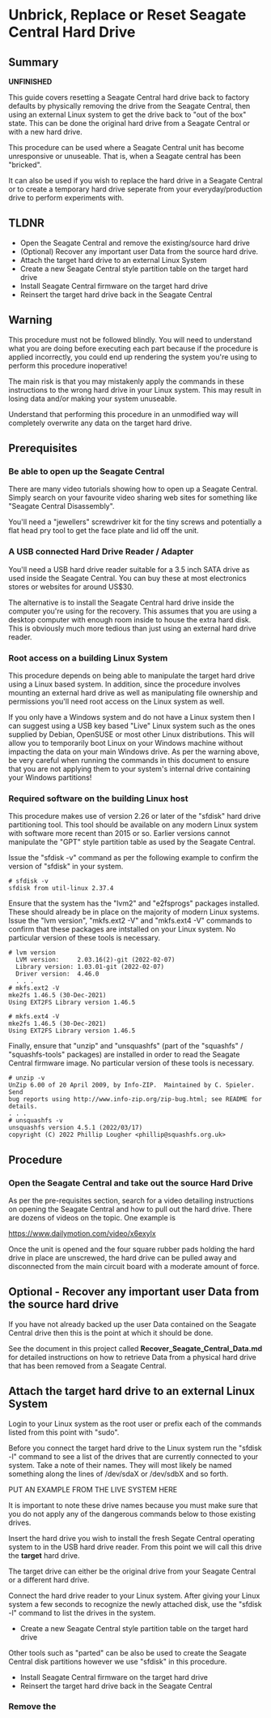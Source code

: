 # Unbrick, Replace or Reset Seagate Central Hard Drive
## Summary
**UNFINISHED**

This guide covers resetting a Seagate Central hard drive back to factory 
defaults by physically removing the drive from the Seagate Central, then
using an external Linux system to get the drive back to "out of the box"
state. This can be done the original hard drive from a Seagate Central 
or with a new hard drive.

This procedure can be used where a Seagate Central unit has become 
unresponsive or unuseable. That is, when a Seagate central has been "bricked". 

It can also be used if you wish to replace the hard drive in a Seagate Central
or to create a temporary hard drive seperate from your everyday/production drive
to perform experiments with.

## TLDNR
* Open the Seagate Central and remove the existing/source hard drive
* (Optional) Recover any important user Data from the source hard drive.
* Attach the target hard drive to an external Linux System
* Create a new Seagate Central style partition table on the target hard drive
* Install Seagate Central firmware on the target hard drive
* Reinsert the target hard drive back in the Seagate Central

## Warning
This procedure must not be followed blindly. You will need to understand
what you are doing before executing each part because if the procedure is
applied incorrectly, you could end up rendering the system you're using
to perform this procedure inoperative!

The main risk is that you may mistakenly apply the commands in these 
instructions to the wrong hard drive in your Linux system. This may result
in losing data and/or making your system unuseable.

Understand that performing this procedure in an unmodified way will completely 
overwrite any data on the target hard drive. 

## Prerequisites
### Be able to open up the Seagate Central
There are many video tutorials showing how to open up a Seagate Central.
Simply search on your favourite video sharing web sites for something
like "Seagate Central Disassembly". 

You'll need a "jewellers" screwdriver kit for the tiny screws and potentially
a flat head pry tool to get the face plate and lid off the unit.

### A USB connected Hard Drive Reader / Adapter
You'll need a USB hard drive reader suitable for a 3.5 inch SATA drive
as used inside the Seagate Central. You can buy these at most electronics
stores or websites for around US$30. 

The alternative is to install the Seagate Central hard drive inside the computer
you're using for the recovery. This assumes that you are using a desktop 
computer with enough room inside to house the extra hard disk. This is 
obviously much more tedious than just using an external hard drive reader.

### Root access on a building Linux System
This procedure depends on being able to manipulate the target hard drive
using a Linux based system. In addition, since the procedure involves mounting 
an external hard drive as well as manipulating file ownership and permissions 
you'll need root access on the Linux system as well.

If you only have a Windows system and do not have a Linux system then I can
suggest using a USB key based "Live" Linux system such as the ones supplied 
by Debian, OpenSUSE or most other Linux distributions. This will allow you to
temporarily boot Linux on your Windows machine without impacting the data on
your main Windows drive. As per the warning above, be very careful when
running the commands in this document to ensure that you are not applying
them to your system's internal drive containing your Windows partitions!

### Required software on the building Linux host
This procedure makes use of version 2.26 or later of the "sfdisk" hard drive
partitioning tool. This tool should be available on any modern Linux system 
with software more recent than 2015 or so. Earlier versions cannot
manipulate the "GPT" style partition table as used by the Seagate Central.

Issue the "sfdisk -v" command as per the following example to
confirm the version of "sfdisk" in your system.

    # sfdisk -v
    sfdisk from util-linux 2.37.4

Ensure that the system has the "lvm2" and "e2fsprogs" packages installed.
These should already be in place on the majority of modern Linux systems. Issue
the "lvm version", "mkfs.ext2 -V" and "mkfs.ext4 -V" commands to confirm that
these packages are intstalled on your Linux system. No particular version 
of these tools is necessary.

    # lvm version
      LVM version:     2.03.16(2)-git (2022-02-07)
      Library version: 1.03.01-git (2022-02-07)
      Driver version:  4.46.0
      . . .
    # mkfs.ext2 -V
    mke2fs 1.46.5 (30-Dec-2021)
    Using EXT2FS Library version 1.46.5
    
    # mkfs.ext4 -V
    mke2fs 1.46.5 (30-Dec-2021)
    Using EXT2FS Library version 1.46.5
    
Finally, ensure that "unzip" and "unsquashfs" (part of the "squashfs" /
"squashfs-tools" packages) are installed in order to read the Seagate
Central firmware image. No particular version of these tools is 
necessary.

    # unzip -v
    UnZip 6.00 of 20 April 2009, by Info-ZIP.  Maintained by C. Spieler.  Send
    bug reports using http://www.info-zip.org/zip-bug.html; see README for details.
    . . .
    # unsquashfs -v
    unsquashfs version 4.5.1 (2022/03/17)
    copyright (C) 2022 Phillip Lougher <phillip@squashfs.org.uk>    
    
## Procedure
### Open the Seagate Central and take out the source Hard Drive
As per the pre-requisites section, search for a video detailing instructions
on opening the Seagate Central and how to pull out the hard drive.
There are dozens of videos on the topic. One example is

https://www.dailymotion.com/video/x6exylx

Once the unit is opened and the four square rubber pads holding the hard
drive in place are unscrewed, the hard drive can be pulled away and 
disconnected from the main circuit board with a moderate amount of force.

## Optional - Recover any important user Data from the source hard drive
If you have not already backed up the user Data contained on the Seagate Central
drive then this is the point at which it should be done.

See the document in this project called **Recover_Seagate_Central_Data.md**
for detailed instructions on how to retrieve Data from a physical hard drive
that has been removed from a Seagate Central.

## Attach the target hard drive to an external Linux System
Login to your Linux system as the root user or prefix each of the commands
listed from this point with "sudo".

Before you connect the target hard drive to the Linux system run the
"sfdisk -l" command to see a list of the drives that are currently connected
to your system. Take a note of their names. They will most likely be named
something along the lines of /dev/sdaX or /dev/sdbX and so forth.


PUT AN EXAMPLE FROM THE LIVE SYSTEM HERE





It is important to note these drive names because you must make sure that
you do not apply any of the dangerous commands below to those existing drives.

Insert the hard drive you wish to install the fresh Segate Central operating
system to in the USB hard drive reader. From this point we will call this drive
the **target** hard drive.

The target drive can either be the original drive from your Seagate Central or a
different hard drive.


Connect the hard drive reader to your Linux system. After giving your Linux system
a few seconds to recognize the newly attached disk, use the "sfdisk -l" command
to list the drives in the system.


* Create a new Seagate Central style partition table on the target hard drive

Other tools such as "parted" can be also be used to create the Seagate Central
disk partitions however we use "sfdisk" in this procedure.

* Install Seagate Central firmware on the target hard drive
* Reinsert the target hard drive back in the Seagate Central
### 
### Remove the 

